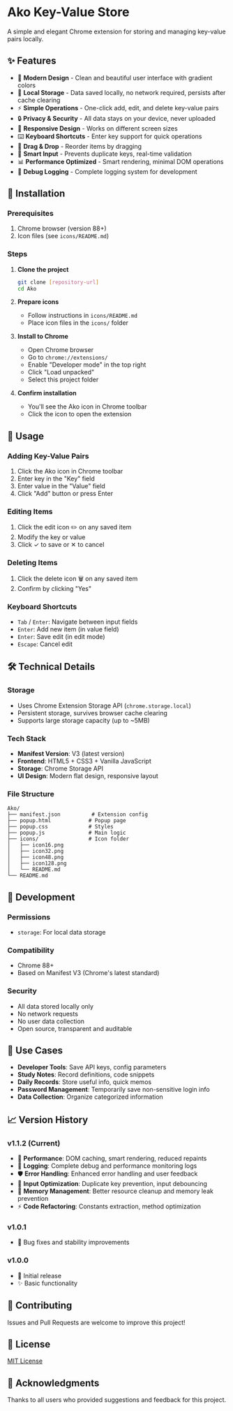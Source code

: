 # Ako Key-Value Store

A simple and elegant Chrome extension for storing and managing key-value pairs locally.

## ✨ Features

- 🎨 **Modern Design** - Clean and beautiful user interface with gradient colors
- 💾 **Local Storage** - Data saved locally, no network required, persists after cache clearing
- ⚡ **Simple Operations** - One-click add, edit, and delete key-value pairs
- 🔒 **Privacy & Security** - All data stays on your device, never uploaded
- 📱 **Responsive Design** - Works on different screen sizes
- ⌨️ **Keyboard Shortcuts** - Enter key support for quick operations
- 🚚 **Drag & Drop** - Reorder items by dragging
- 🎯 **Smart Input** - Prevents duplicate keys, real-time validation
- 📊 **Performance Optimized** - Smart rendering, minimal DOM operations
- 📝 **Debug Logging** - Complete logging system for development

## 🚀 Installation

### Prerequisites
1. Chrome browser (version 88+)
2. Icon files (see `icons/README.md`)

### Steps
1. **Clone the project**
   ```bash
   git clone [repository-url]
   cd Ako
   ```

2. **Prepare icons**
   - Follow instructions in `icons/README.md`
   - Place icon files in the `icons/` folder

3. **Install to Chrome**
   - Open Chrome browser
   - Go to `chrome://extensions/`
   - Enable "Developer mode" in the top right
   - Click "Load unpacked"
   - Select this project folder

4. **Confirm installation**
   - You'll see the Ako icon in Chrome toolbar
   - Click the icon to open the extension

## 📖 Usage

### Adding Key-Value Pairs
1. Click the Ako icon in Chrome toolbar
2. Enter key in the "Key" field
3. Enter value in the "Value" field
4. Click "Add" button or press Enter

### Editing Items
1. Click the edit icon ✏️ on any saved item
2. Modify the key or value
3. Click ✓ to save or ✕ to cancel

### Deleting Items
1. Click the delete icon 🗑️ on any saved item
2. Confirm by clicking "Yes"

### Keyboard Shortcuts
- `Tab` / `Enter`: Navigate between input fields
- `Enter`: Add new item (in value field)
- `Enter`: Save edit (in edit mode)
- `Escape`: Cancel edit

## 🛠️ Technical Details

### Storage
- Uses Chrome Extension Storage API (`chrome.storage.local`)
- Persistent storage, survives browser cache clearing
- Supports large storage capacity (up to ~5MB)

### Tech Stack
- **Manifest Version**: V3 (latest version)
- **Frontend**: HTML5 + CSS3 + Vanilla JavaScript
- **Storage**: Chrome Storage API
- **UI Design**: Modern flat design, responsive layout

### File Structure
```
Ako/
├── manifest.json          # Extension config
├── popup.html            # Popup page
├── popup.css             # Styles
├── popup.js              # Main logic
├── icons/                # Icon folder
│   ├── icon16.png
│   ├── icon32.png
│   ├── icon48.png
│   ├── icon128.png
│   └── README.md
└── README.md
```

## 🔧 Development

### Permissions
- `storage`: For local data storage

### Compatibility
- Chrome 88+
- Based on Manifest V3 (Chrome's latest standard)

### Security
- All data stored locally only
- No network requests
- No user data collection
- Open source, transparent and auditable

## 📝 Use Cases

- **Developer Tools**: Save API keys, config parameters
- **Study Notes**: Record definitions, code snippets
- **Daily Records**: Store useful info, quick memos
- **Password Management**: Temporarily save non-sensitive login info
- **Data Collection**: Organize categorized information

## 📈 Version History

### v1.1.2 (Current)
- 🚀 **Performance**: DOM caching, smart rendering, reduced repaints
- 📝 **Logging**: Complete debug and performance monitoring logs
- 🛡️ **Error Handling**: Enhanced error handling and user feedback
- 🎯 **Input Optimization**: Duplicate key prevention, input debouncing
- 🧹 **Memory Management**: Better resource cleanup and memory leak prevention
- ⚡ **Code Refactoring**: Constants extraction, method optimization

### v1.0.1
- 🐛 Bug fixes and stability improvements

### v1.0.0
- 🎉 Initial release
- ✨ Basic functionality

## 🤝 Contributing

Issues and Pull Requests are welcome to improve this project!

## 📄 License

[MIT License](LICENSE)

## 🙏 Acknowledgments

Thanks to all users who provided suggestions and feedback for this project.

